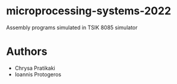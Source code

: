 # microprocessing-systems-2022
Assembly programs simulated in TSIK 8085 simulator 

# Authors

- Chrysa Pratikaki
- Ioannis Protogeros
